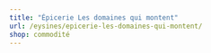 ```yaml
---
title: "Épicerie Les domaines qui montent"
url: /eysines/epicerie-les-domaines-qui-montent/
shop: commodité
---
```

